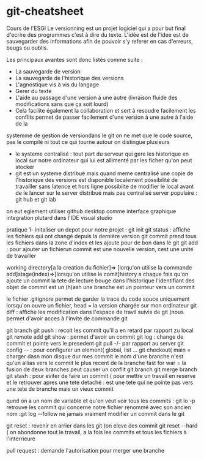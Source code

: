# git-cheatsheet
Cours de l'ESGI 
Le versionning est un projet logiciel qui a pour but final d'ecrire des programmes c'est à dire du texte.
L'idée est de l'idee est de sauvegarder des informations afin de pouvoir s'y referer en cas d'erreurs, beugs ou oublis.

Les principaux avantes sont donc listés comme suite : 
- La sauvegarde de version
- La sauvegarde de l'historique des versions
- L'agnostique vis à vis du langage
- Gerer du texte
- L'aide au passage d'une version à une autre (livraison fluide des modifications sans que ça soit lourd)
- Cela facilite également la collaboration et sert à resoudre facilement les conflits
permet de passer facilement d'une version à une autre à l'aide  de la 

systemme de gestion de versiondans le git on ne met que le code source, pas le compilé ni tout ce qui tourne autour
 on distingue plusieurs
 
 - le systeme centralisé : tout part du serveur qui gere les historique en local sur notre ordinateur qui lui est allimenté par les ficher qu'on peut stocker 
 - git est un systeme distribué mais quand meme centralisé
 une copie de l'historique des versions est disponible localement
 possibilité de travailler sans latence et hors ligne
 possibilte de modifier le local avant de le lancer sur le server
 distribué mais pas centralisé
 server populaire : git hub et git lab
 
 
 on eut eglement utiliser github desktop comme interface graphique
 integration plutard dans l'IDE  visual studio
 
 pratique
 1- initaliser un depot pour notre projet : git init
 git status : affiche les fichiers qui ont changé depuis la dernière version
 git commit prend tous les fichiers dans la zone d'index et les ajoute pour de bon dans le git
 git add <fichier>  : pour ajouter un fichierun commit  est une nouvelle version, cest une unité de travailler
 
 
 
 
 
 working directory[a la creation du fichier]=> [lorqu'on utilise la commande add]stage(index)=>[lorsqu'on utilise le comit]history
 a chaque fois qu'on ajoute un commit la tete de lecture bouge dans l'historique 
 l'identifiant des objet de commit est un (h)ash
 une branche est un pointeur vers un commit
 
 le fichier .gitignore permet de garder la trace du code souce uniquement
 lorsqu'on ouvre un fichier, head = la version chargée sur mon ordinateur
 git diff :  affiche les modification dans l'espace de travil suivis de git (nous permet d'avoir acces à l'invite de commande git  
 
 
git branch 
git push : recoit les commit qu'il a en retard par rapport zu local
git remote add
git show :  permet d'avoir un commit
git log :  change de commit et pointe vers le presedent
git pull -/- par rapport au server
git config -- :  pour configurer un element( global, list ...
git checkout(  main = charger dasn mon disque dur mes commit
le nom d'une branche n'est qu'un allias vers le commit le plus recent de la branche 
fast for war = 
la fusion de deux branches peut causer un conflit
git branch
git merge branch
git stash :  pour eviter de faire un commit ( pour mettre un travail en reserve  et le retrouver apres
une tete detaché : est une tete qui ne pointe pas vers une tete de branche mais un vieux commit

qund on a un nom de variable et qu'on veut voir tous les commits : git lo -p
retrouve les commit qui concerne notre fichier renommé avec son ancien nom :git log --follow
ne jamais vraiment modifier un commit dans le git

git reset <id> : revenir en arrier dans les git (on eleve des commit
git reset --hard  ( on abondonne tout le travail, a la fois les commits et tous les fichiers à l'interrieure

pull request : demande l'autorisation pour merger une branche